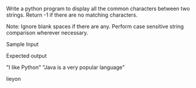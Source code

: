 Write a python program to display all the common characters between two strings. Return -1 if there are no matching characters.

Note: Ignore blank spaces if there are any. Perform case sensitive string comparison wherever necessary.

Sample Input

Expected output

"I like Python"
"Java is a very popular language"

lieyon

 
